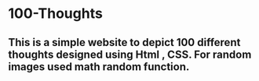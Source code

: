 # 100-Thoughts
## This is a simple website to depict 100 different thoughts designed using Html , CSS. For random images used math random function.

